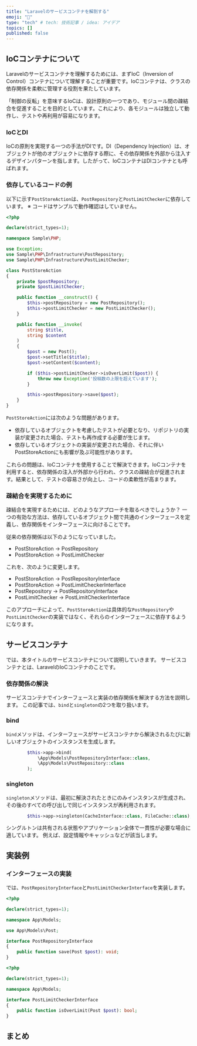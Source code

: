 ```yaml
---
title: "Laravelのサービスコンテナを解剖する"
emoji: "📝"
type: "tech" # tech: 技術記事 / idea: アイデア
topics: []
published: false
---
```


## IoCコンテナについて
Laravelのサービスコンテナを理解するためには、まずIoC（Inversion of Control）コンテナについて理解することが重要です。IoCコンテナは、クラスの依存関係を柔軟に管理する役割を果たしています。

「制御の反転」を意味するIoCは、設計原則の一つであり、モジュール間の疎結合を促進することを目的としています。これにより、各モジュールは独立して動作し、テストや再利用が容易になります。

### IoCとDI
IoCの原則を実現する一つの手法がDIです。DI（Dependency Injection）は、オブジェクトが他のオブジェクトに依存する際に、その依存関係を外部から注入するデザインパターンを指します。したがって、IoCコンテナはDIコンテナとも呼ばれます。

### 依存しているコードの例

以下に示す`PostStoreAction`は、`PostRepository`と`PostLimitChecker`に依存しています。
※ コードはサンプルで動作確認はしていません。

```php
<?php

declare(strict_types=1);

namespace Sample\PHP;

use Exception;
use Sample\PHP\Infrastructure\PostRepository;
use Sample\PHP\Infrastructure\PostLimitChecker;

class PostStoreAction
{
    private $postRepository;
    private $postLimitChecker;

    public function __construct() {
        $this->postRepository = new PostRepository();
        $this->postLimitChecker = new PostLimitChecker();
    }

    public function __invoke(
        string $title,
        string $content
    )
    {
        $post = new Post();
        $post->setTitle($title);
        $post->setContent($content);

        if ($this->postLimitChecker->isOverLimit($post)) {
            throw new Exception('投稿数の上限を超えています');
        }

        $this->postRepository->save($post);
    }
}
```

`PostStoreAction`には次のような問題があります。
- 依存しているオブジェクトを考慮したテストが必要となり、リポジトリの実装が変更された場合、テストも再作成する必要が生じます。
- 依存しているオブジェクトの実装が変更された場合、それに伴いPostStoreActionにも影響が及ぶ可能性があります。

これらの問題は、IoCコンテナを使用することで解決できます。IoCコンテナを利用すると、依存関係の注入が外部から行われ、クラスの疎結合が促進されます。結果として、テストの容易さが向上し、コードの柔軟性が高まります。

### 疎結合を実現するために
疎結合を実現するためには、どのようなアプローチを取るべきでしょうか？
一つの有効な方法は、依存しているオブジェクト間で共通のインターフェースを定義し、依存関係をインターフェースに向けることです。

従来の依存関係は以下のようになっていました。

- PostStoreAction → PostRepository
- PostStoreAction → PostLimitChecker

これを、次のように変更します。

- PostStoreAction → PostRepositoryInterface
- PostStoreAction → PostLimitCheckerInterface
- PostRepository → PostRepositoryInterface
- PostLimitChecker → PostLimitCheckerInterface

このアプローチによって、`PostStoreAction`は具体的な`PostRepository`や`PostLimitChecker`の実装ではなく、それらのインターフェースに依存するようになります。

## サービスコンテナ
では、本タイトルのサービスコンテナについて説明していきます。
サービスコンテナとは、LaravelのIoCコンテナのことです。

### 依存関係の解決
サービスコンテナでインターフェースと実装の依存関係を解決する方法を説明します。
この記事では、`bind`と`singleton`の2つを取り扱います。

### bind
`bind`メソッドは、インターフェースがサービスコンテナから解決されるたびに新しいオブジェクトのインスタンスを生成します。

```php
        $this->app->bind(
            \App\Models\PostRepositoryInterface::class,
            \App\Models\PostRepository::class
        );
```

### singleton
`singleton`メソッドは、最初に解決されたときにのみインスタンスが生成され、その後のすべての呼び出しで同じインスタンスが再利用されます。

```php
        $this->app->singleton(CacheInterface::class, FileCache::class);
```

シングルトンは共有される状態やアプリケーション全体で一貫性が必要な場合に適しています。
例えば、設定情報やキャッシュなどが該当します。

## 実装例

### インターフェースの実装

では、`PostRepositoryInterface`と`PostLimitCheckerInterface`を実装します。

```php
<?php

declare(strict_types=1);

namespace App\Models;

use App\Models\Post;

interface PostRepositoryInterface
{
    public function save(Post $post): void;
}

```

```php
<?php

declare(strict_types=1);

namespace App\Models;

interface PostLimitCheckerInterface
{
    public function isOverLimit(Post $post): bool;
}

```

## まとめ
